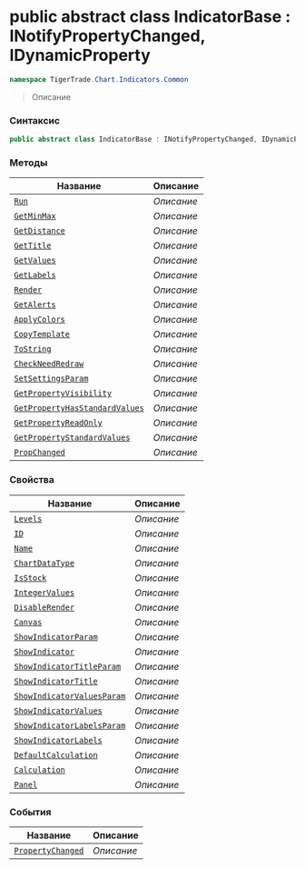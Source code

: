 
# public abstract class IndicatorBase : INotifyPropertyChanged, IDynamicProperty
```csharp
namespace TigerTrade.Chart.Indicators.Common
```



> Описание

### Синтаксис
```csharp
public abstract class IndicatorBase : INotifyPropertyChanged, IDynamicProperty
```


### Методы
| Название | Описание |
| --- | --- |
| [`Run`](./IndicatorBase.cs/Методы/Run.md) | *Описание* |
| [`GetMinMax`](./IndicatorBase.cs/Методы/GetMinMax.md) | *Описание* |
| [`GetDistance`](./IndicatorBase.cs/Методы/GetDistance.md) | *Описание* |
| [`GetTitle`](./IndicatorBase.cs/Методы/GetTitle.md) | *Описание* |
| [`GetValues`](./IndicatorBase.cs/Методы/GetValues.md) | *Описание* |
| [`GetLabels`](./IndicatorBase.cs/Методы/GetLabels.md) | *Описание* |
| [`Render`](./IndicatorBase.cs/Методы/Render.md) | *Описание* |
| [`GetAlerts`](./IndicatorBase.cs/Методы/GetAlerts.md) | *Описание* |
| [`ApplyColors`](./IndicatorBase.cs/Методы/ApplyColors.md) | *Описание* |
| [`CopyTemplate`](./IndicatorBase.cs/Методы/CopyTemplate.md) | *Описание* |
| [`ToString`](./IndicatorBase.cs/Методы/ToString.md) | *Описание* |
| [`CheckNeedRedraw`](./IndicatorBase.cs/Методы/CheckNeedRedraw.md) | *Описание* |
| [`SetSettingsParam`](./IndicatorBase.cs/Методы/SetSettingsParam.md) | *Описание* |
| [`GetPropertyVisibility`](./IndicatorBase.cs/Методы/GetPropertyVisibility.md) | *Описание* |
| [`GetPropertyHasStandardValues`](./IndicatorBase.cs/Методы/GetPropertyHasStandardValues.md) | *Описание* |
| [`GetPropertyReadOnly`](./IndicatorBase.cs/Методы/GetPropertyReadOnly.md) | *Описание* |
| [`GetPropertyStandardValues`](./IndicatorBase.cs/Методы/GetPropertyStandardValues.md) | *Описание* |
| [`PropChanged`](./IndicatorBase.cs/Методы/PropChanged.md) | *Описание* |

### Свойства
| Название | Описание |
| --- | --- |
| [`Levels`](./IndicatorBase.cs/Свойства/Levels.md) | *Описание* |
| [`ID`](./IndicatorBase.cs/Свойства/ID.md) | *Описание* |
| [`Name`](./IndicatorBase.cs/Свойства/Name.md) | *Описание* |
| [`ChartDataType`](./IndicatorBase.cs/Свойства/ChartDataType.md) | *Описание* |
| [`IsStock`](./IndicatorBase.cs/Свойства/IsStock.md) | *Описание* |
| [`IntegerValues`](./IndicatorBase.cs/Свойства/IntegerValues.md) | *Описание* |
| [`DisableRender`](./IndicatorBase.cs/Свойства/DisableRender.md) | *Описание* |
| [`Canvas`](./IndicatorBase.cs/Свойства/Canvas.md) | *Описание* |
| [`ShowIndicatorParam`](./IndicatorBase.cs/Свойства/ShowIndicatorParam.md) | *Описание* |
| [`ShowIndicator`](./IndicatorBase.cs/Свойства/ShowIndicator.md) | *Описание* |
| [`ShowIndicatorTitleParam`](./IndicatorBase.cs/Свойства/ShowIndicatorTitleParam.md) | *Описание* |
| [`ShowIndicatorTitle`](./IndicatorBase.cs/Свойства/ShowIndicatorTitle.md) | *Описание* |
| [`ShowIndicatorValuesParam`](./IndicatorBase.cs/Свойства/ShowIndicatorValuesParam.md) | *Описание* |
| [`ShowIndicatorValues`](./IndicatorBase.cs/Свойства/ShowIndicatorValues.md) | *Описание* |
| [`ShowIndicatorLabelsParam`](./IndicatorBase.cs/Свойства/ShowIndicatorLabelsParam.md) | *Описание* |
| [`ShowIndicatorLabels`](./IndicatorBase.cs/Свойства/ShowIndicatorLabels.md) | *Описание* |
| [`DefaultCalculation`](./IndicatorBase.cs/Свойства/DefaultCalculation.md) | *Описание* |
| [`Calculation`](./IndicatorBase.cs/Свойства/Calculation.md) | *Описание* |
| [`Panel`](./IndicatorBase.cs/Свойства/Panel.md) | *Описание* |

### События
| Название | Описание |
| --- | --- |
| [`PropertyChanged`](./IndicatorBase.cs/События/PropertyChanged.md) | *Описание* |



